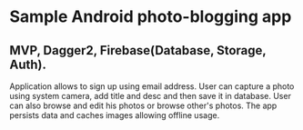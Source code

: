 # Sample Android photo-blogging app
## MVP, Dagger2, Firebase(Database, Storage, Auth).

Application allows to sign up using email address. 
User can capture a photo using system camera, 
add title and desc and then save it in database.
User can also browse and edit his photos or browse other's photos.
The app persists data and caches images allowing offline usage.
